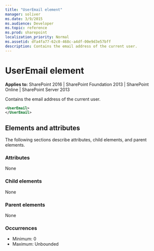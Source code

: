 ```yaml
---
title: "UserEmail element"
manager: soliver
ms.date: 3/9/2015
ms.audience: Developer
ms.topic: reference
ms.prod: sharepoint
localization_priority: Normal
ms.assetid: dfa4fa77-62c0-468c-a4df-00e9d3e57bff
description: Contains the email address of the current user.
---
```


# UserEmail element

**Applies to:** SharePoint 2016 | SharePoint Foundation 2013 | SharePoint Online | SharePoint Server 2013
  
Contains the email address of the current user.
  
```XML
<UserEmail>
</UserEmail>
```

## Elements and attributes

The following sections describe attributes, child elements, and parent elements.

### Attributes

None
   
### Child elements

None
   
### Parent elements

None
   
### Occurrences

- Minimum: 0
- Maximum: Unbounded  

<br/> 
   

